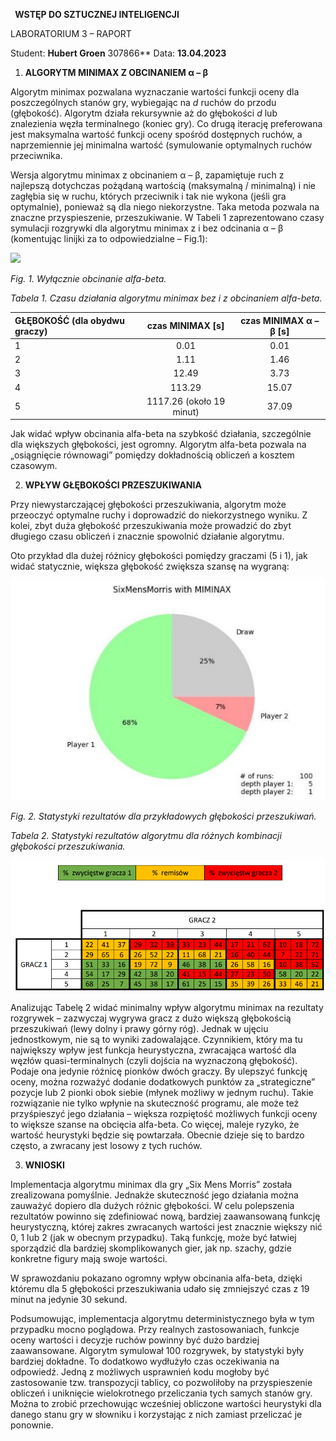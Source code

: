 ﻿` `**WSTĘP DO SZTUCZNEJ INTELIGENCJI** 

LABORATORIUM 3 – RAPORT 

Student:  **Hubert Groen**   307866** Data:   **13.04.2023** 

1. **ALGORYTM MINIMAX Z OBCINANIEM α – β** 

Algorytm minimax pozwalana wyznaczanie wartości funkcji oceny dla poszczególnych stanów gry, wybiegając na *d* ruchów do przodu (głębokość). Algorytm działa rekursywnie aż do głębokości *d* lub znalezienia węzła terminalnego (koniec gry). Co drugą iterację preferowana jest maksymalna wartość funkcji oceny spośród dostępnych ruchów, a naprzemiennie jej minimalna wartość (symulowanie optymalnych ruchów przeciwnika. 

Wersja algorytmu minimax z obcinaniem α – β, zapamiętuje ruch z najlepszą dotychczas pożądaną wartością (maksymalną / minimalną) i nie zagłębia się w ruchu, których przeciwnik i tak nie wykona (jeśli  gra  optymalnie),  ponieważ  są  dla  niego  niekorzystne.  Taka  metoda  pozwala  na  znaczne przyspieszenie, przeszukiwanie. W Tabeli 1 zaprezentowano czasy symulacji rozgrywki dla algorytmu minimax z i bez odcinania α – β (komentując linijki za to odpowiedzialne – Fig.1): 

![](img/fig_1.png)

*Fig.  1. Wyłącznie obcinanie alfa-beta.* 

*Tabela 1. Czasu działania algorytmu minimax bez i z obcinaniem alfa-beta.* 



|GŁĘBOKOŚĆ (dla obydwu graczy) |czas MINIMAX  [s] |czas MINIMAX α – β  [s] |
| :- | :-: | :-: |
|1 |0\.01 |0\.01 |
|2 |1\.11 |1\.46 |
|3 |12\.49 |3\.73 |
|4 |113\.29 |15\.07 |
|5 |1117\.26 (około 19 minut) |37\.09 |

Jak widać wpływ obcinania alfa-beta na szybkość działania, szczególnie dla większych głębokości, jest ogromny. Algorytm alfa-beta pozwala na „osiągnięcie równowagi” pomiędzy dokładnością obliczeń  a kosztem czasowym. 

2. **WPŁYW GŁĘBOKOŚCI PRZESZUKIWANIA** 

Przy  niewystarczającej  głębokości  przeszukiwania,  algorytm  może  przeoczyć  optymalne  ruchy  i doprowadzić do niekorzystnego wyniku. Z kolei, zbyt duża głębokość przeszukiwania może prowadzić do zbyt długiego czasu obliczeń i znacznie spowolnić działanie algorytmu. 

Oto przykład dla dużej różnicy głębokości pomiędzy graczami (5 i 1), jak widać statycznie, większa głębokość zwiększa szansę na wygraną: 

![](img/fig_2.jpeg)

*Fig.  2. Statystyki rezultatów dla przykładowych głębokości przeszukiwań.* 




*Tabela 2. Statystyki rezultatów algorytmu dla różnych kombinacji głębokości przeszukiwania.* 

![](img/fig_3.png)



Analizując Tabelę 2 widać minimalny wpływ algorytmu minimax na rezultaty rozgrywek – zazwyczaj wygrywa  gracz  z  dużo  większą  głębokością  przeszukiwań  (lewy  dolny  i  prawy  górny  róg).  Jednak  w ujęciu jednostkowym, nie są to wyniki zadowalające. Czynnikiem, który ma tu największy wpływ jest funkcja heurystyczna, zwracająca wartość dla węzłów quasi-terminalnych (czyli dojścia na wyznaczoną głębokość). Podaje ona jedynie różnicę pionków dwóch graczy. By ulepszyć funkcję oceny, można rozważyć dodanie dodatkowych punktów za „strategiczne” pozycje lub 2 pionki obok siebie (młynek możliwy w jednym ruchu). Takie rozwiązanie nie tylko wpłynie na skuteczność programu, ale może też przyśpieszyć jego działania – większa rozpiętość możliwych funkcji oceny to większe szanse na obcięcia alfa-beta. Co więcej, maleje ryzyko, że wartość heurystyki będzie się powtarzała. Obecnie dzieje się to bardzo często, a zwracany jest losowy z tych ruchów. 

3. **WNIOSKI** 

Implementacja  algorytmu  minimax  dla  gry  „Six  Mens  Morris”  została  zrealizowana  pomyślnie. Jednakże skuteczność jego działania można zauważyć dopiero dla dużych różnic głębokości.  W celu polepszenia rezultatów powinno się zdefiniować nową, bardziej zaawansowaną funkcję heurystyczną, której zakres zwracanych wartości jest znacznie większy nić 0, 1 lub 2 (jak w obecnym przypadku). Taką funkcję, może być łatwiej sporządzić dla bardziej skomplikowanych gier, jak np. szachy, gdzie konkretne figury mają swoje wartości. 

W  sprawozdaniu  pokazano  ogromny  wpływ  obcinania  alfa-beta,  dzięki  któremu  dla  5  głębokości przeszukiwania udało się zmniejszyć czas z 19 minut na jedynie 30 sekund. 

Podsumowując,  implementacja  algorytmu  deterministycznego  była  w  tym  przypadku  mocno poglądowa. Przy realnych zastosowaniach, funkcje oceny wartości i decyzje ruchów powinny być dużo bardziej zaawansowane. Algorytm symulował 100 rozgrywek, by statystyki były bardziej dokładne. To dodatkowo wydłużyło czas oczekiwania na odpowiedź. Jedną z możliwych usprawnień kodu mogłoby być zastosowanie tzw. transpozycji tablicy, co pozwoliłoby na przyspieszenie obliczeń i uniknięcie wielokrotnego  przeliczania  tych  samych  stanów  gry.  Można  to  zrobić  przechowując  wcześniej obliczone wartości heurystyki dla danego stanu gry w słowniku i korzystając z nich zamiast przeliczać je ponownie. 
